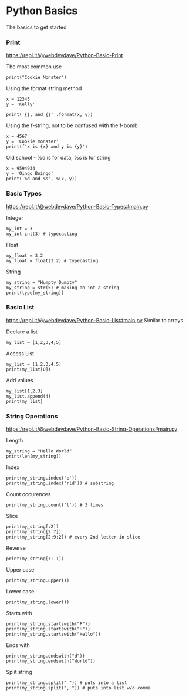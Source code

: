 # Python Basics
The basics to get started

### Print
https://repl.it/@webdevdave/Python-Basic-Print

The most common use
```
print("Cookie Monster")
```

Using the format string method
```
x = 12345
y = 'Kelly'

print('{}, and {}' .format(x, y))
```

Using the f-string, not to be confused with the f-bomb
```
x = 4567
y = 'Cookie monster'
print(f'x is {x} and y is {y}')
```

Old school - %d is for data, %s is for string
```
x = 9594934
y = 'Oingo Boingo'
print('%d and %s', %(x, y))
```

### Basic Types
https://repl.it/@webdevdave/Python-Basic-Types#main.py

Integer
```
my_int = 3
my_int int(3) # typecasting
```
Float
```
my_float = 3.2
my_float = float(3.2) # typecasting
```
String
```
my_string = "Humpty Dumpty"
my_string = str(5) # making an int a string
print(type(my_string))
```

### Basic List
https://repl.it/@webdevdave/Python-Basic-List#main.py
Similar to arrays

Declare a list
```
my_list = [1,2,3,4,5]
```
Access List
```
my_list = [1,2,3,4,5]
print(my_list[0])
```
Add values
```
my_list[1,2,3]
my_list.append(4)
print(my_list)
```

### String Operations
https://repl.it/@webdevdave/Python-Basic-String-Operations#main.py

Length
```
my_string = "Hello World"
print(len(my_string))
```

Index
```
print(my_string.index('e'))
print(my_string.index('rld')) # substring
```

Count occurences
```
print(my_string.count('l')) # 3 times
```

Slice
```
print(my_string[:2])
print(my_string[2:7])
print(my_string[2:9:2]) # every 2nd letter in slice
```

Reverse
```
print(my_string[::-1])
```

Upper case
```
print(my_string.upper())
```
Lower case
```
print(my_string.lower())
```

Starts with
```
print(my_string.startswith("P"))
print(my_string.startswith("H"))
print(my_string.startswith("Hello"))
```

Ends with
```
print(my_string.endswith("d"))
print(my_string.endswith("World"))
```

Split string
```
print(my_string.split(" ")) # puts into a list
print(my_string.split(", ")) # puts into list w/o comma
```

